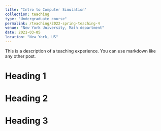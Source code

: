 ```yaml
---
title: "Intro to Computer Simulation"
collection: teaching
type: "Undergraduate course"
permalink: /teaching/2022-spring-teaching-4
venue: "New York University, Math department"
date: 2021-03-05
location: "New York, US"
---
```


This is a description of a teaching experience. You can use markdown like any other post.

Heading 1
======

Heading 2
======

Heading 3
======
